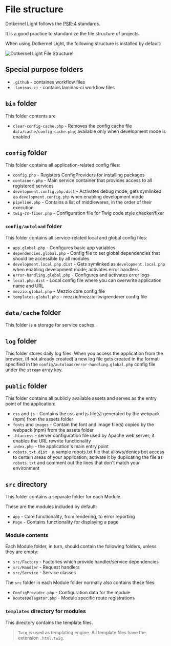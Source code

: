 # File structure

Dotkernel Light follows the [PSR-4](https://www.php-fig.org/psr/psr-4/) standards.

It is a good practice to standardize the file structure of projects.

When using Dotkernel Light, the following structure is installed by default:

![Dotkernel Light File Structure!](https://docs.dotkernel.org/img/light/file-structure-dk-light.png)

## Special purpose folders

* `.github`  - containes workflow files
* `.laminas-ci` - contains laminas-ci workflow files

## `bin` folder

This folder contents are

* `clear-config-cache.php` - Removes the config cache file `data/cache/config-cache.php`; available only when development mode is enabled

## `config` folder

This folder contains all application-related config files:

* `config.php` - Registers ConfigProviders for installing packages
* `container.php` - Main service container that provides access to all registered services
* `development.config.php.dist` - Activates debug mode; gets symlinked as `development.config.php` when enabling development mode
* `pipeline.php` - Contains a list of middlewares, in the order of their execution
* `twig-cs-fixer.php` - Configuration file for Twig code style checker/fixer

### `config/autoload` folder

This folder contains all service-related local and global config files:

* `app.global.php` - Configures basic app variables
* `dependencies.global.php` - Config file to set global dependencies that should be accessible by all modules
* `development.local.php.dist` - Gets symlinked as `development.local.php` when enabling development mode; activates error handlers
* `error-handling.global.php` - Configures and activates error logs
* `local.php.dist` - Local config file where you can overwrite application name and URL
* `mezzio.global.php` - Mezzio core config file
* `templates.global.php` - mezzio/mezzio-twigrenderer config file

## `data/cache` folder

This folder is a storage for service caches.

## `log` folder

This folder stores daily log files.
When you access the application from the browser, (if not already created) a new log file gets created in the format specified in the `config/autoload/error-handling.global.php` config file under the `stream` array key.

## `public` folder

This folder contains all publicly available assets and serves as the entry point of the application:

* `css` and `js` - Contains the css and js file(s) generated by the webpack (npm) from the assets folder
* `fonts` and `images` - Contain the font and image file(s) copied by the webpack (npm) from the assets folder
* `.htaccess` - server configuration file used by Apache web server; it enables the URL rewrite functionality
* `index.php` - the application's main entry point
* `robots.txt.dist` - a sample robots.txt file that allows/denies bot access to certain areas of your application; activate it by duplicating the file as `robots.txt` and comment out the lines that don't match your environment

## `src` directory

This folder contains a separate folder for each Module.

These are the modules included by default:

* `App` - Core functionality, from rendering, to error reporting
* `Page` - Contains functionality for displaying a page

### Module contents

Each Module folder, in turn, should contain the following folders, unless they are empty:

* `src/Factory` - Factories which provide handler/service dependencies
* `src/Handler` - Request handlers
* `src/Service` - Service classes

The `src` folder in each Module folder normally also contains these files:

* `ConfigProvider.php` - Configuration data for the module
* `RoutesDelegator.php` - Module specific route registrations

### `templates` directory for modules

This directory contains the template files.

> `Twig` is used as templating engine.
> All template files have the extension `.html.twig`.
